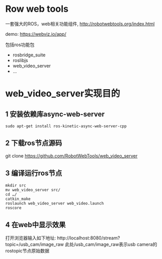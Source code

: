 # Row web tools
一套强大的ROS，web相关功能组件, http://robotwebtools.org/index.html

demo: https://webviz.io/app/

包括ros功能包
 - rosbridge_suite
 - roslibjs
 - web_video_server
 - ...

# web_video_server实现目的
## 1 安装依赖库async-web-server
```shell
sudo apt-get install ros-kinetic-async-web-server-cpp
```

## 2 下载ros节点源码
git clone https://github.com/RobotWebTools/web_video_server

## 3 编译运行ros节点
```shell
mkdir src
mv web_video_server src/
cd …/
catkin_make
roslaunch web_video_server web_video.launch
roscore
```

## 4 在web中显示效果
打开浏览器输入如下地址:
http://localhost:8080/stream?topic=/usb_cam/image_raw
此处/usb_cam/image_raw表示usb camera的rostopic节点原始数据
